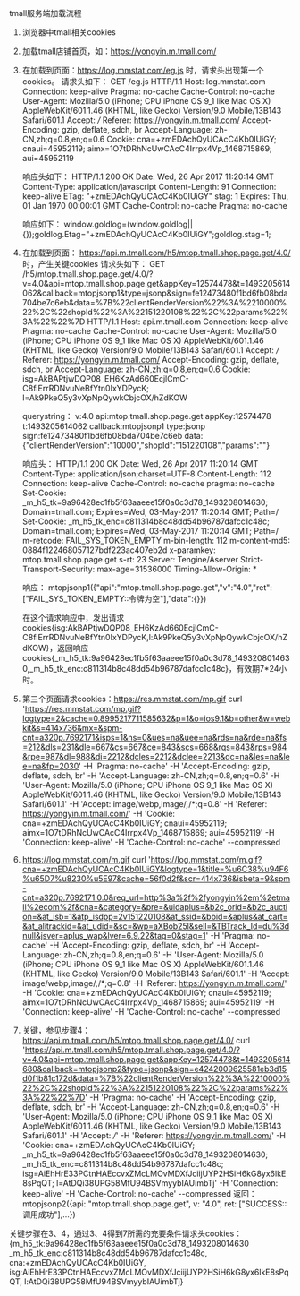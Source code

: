 tmall服务端加载流程
1. 浏览器中tmall相关cookies
2. 加载tmall店铺首页，如：https://yongyin.m.tmall.com/
3. 在加载到页面：https://log.mmstat.com/eg.js 时，请求头出现第一个cookies。
    请求头如下：
    GET /eg.js HTTP/1.1
    Host: log.mmstat.com
    Connection: keep-alive
    Pragma: no-cache
    Cache-Control: no-cache
    User-Agent: Mozilla/5.0 (iPhone; CPU iPhone OS 9_1 like Mac OS X) AppleWebKit/601.1.46 (KHTML, like Gecko) Version/9.0 Mobile/13B143 Safari/601.1
    Accept: */*
    Referer: https://yongyin.m.tmall.com/
    Accept-Encoding: gzip, deflate, sdch, br
    Accept-Language: zh-CN,zh;q=0.8,en;q=0.6
    Cookie: cna=+zmEDAchQyUCAcC4Kb0IUiGY; cnaui=45952119; aimx=1O7tDRhNcUwCAcC4Irrpx4Vp_1468715869; aui=45952119

    响应头如下：
    HTTP/1.1 200 OK
    Date: Wed, 26 Apr 2017 11:20:14 GMT
    Content-Type: application/javascript
    Content-Length: 91
    Connection: keep-alive
    ETag: "+zmEDAchQyUCAcC4Kb0IUiGY"
    stag: 1
    Expires: Thu, 01 Jan 1970 00:00:01 GMT
    Cache-Control: no-cache
    Pragma: no-cache

    响应如下：
    window.goldlog=(window.goldlog||{});goldlog.Etag="+zmEDAchQyUCAcC4Kb0IUiGY";goldlog.stag=1;

4. 在加载到页面： https://api.m.tmall.com/h5/mtop.tmall.shop.page.get/4.0/ 时，产生关键cookies
    请求头如下：
    GET /h5/mtop.tmall.shop.page.get/4.0/?v=4.0&api=mtop.tmall.shop.page.get&appKey=12574478&t=1493205614062&callback=mtopjsonp1&type=jsonp&sign=fe12473480f1bd6fb08bda704be7c6eb&data=%7B%22clientRenderVersion%22%3A%2210000%22%2C%22shopId%22%3A%22151220108%22%2C%22params%22%3A%22%22%7D HTTP/1.1
    Host: api.m.tmall.com
    Connection: keep-alive
    Pragma: no-cache
    Cache-Control: no-cache
    User-Agent: Mozilla/5.0 (iPhone; CPU iPhone OS 9_1 like Mac OS X) AppleWebKit/601.1.46 (KHTML, like Gecko) Version/9.0 Mobile/13B143 Safari/601.1
    Accept: */*
    Referer: https://yongyin.m.tmall.com/
    Accept-Encoding: gzip, deflate, sdch, br
    Accept-Language: zh-CN,zh;q=0.8,en;q=0.6
    Cookie: isg=AkBAPtjwDQP08_EH6KzAd660EcjlCmC-C8fiErrRDNvuNeBfYtn0IxYDPycK; l=Ak9PkeQ5y3vXpNpQywkCbjcOX/hZdKOW

    querystring：
    v:4.0
    api:mtop.tmall.shop.page.get
    appKey:12574478
    t:1493205614062
    callback:mtopjsonp1
    type:jsonp
    sign:fe12473480f1bd6fb08bda704be7c6eb
    data:{"clientRenderVersion":"10000","shopId":"151220108","params":""}

    响应头：
    HTTP/1.1 200 OK
    Date: Wed, 26 Apr 2017 11:20:14 GMT
    Content-Type: application/json;charset=UTF-8
    Content-Length: 112
    Connection: keep-alive
    Cache-Control: no-cache
    pragma: no-cache
    Set-Cookie: _m_h5_tk=9a96428ec1fb5f63aaeee15f0a0c3d78_1493208014630; Domain=tmall.com; Expires=Wed, 03-May-2017 11:20:14 GMT; Path=/
    Set-Cookie: _m_h5_tk_enc=c811314b8c48dd54b96787dafcc1c48c; Domain=tmall.com; Expires=Wed, 03-May-2017 11:20:14 GMT; Path=/
    m-retcode: FAIL_SYS_TOKEN_EMPTY
    m-bin-length: 112
    m-content-md5: 0884f122468057127bdf223ac407eb2d
    x-paramkey: mtop.tmall.shop.page.get
    s-rt: 23
    Server: Tengine/Aserver
    Strict-Transport-Security: max-age=31536000
    Timing-Allow-Origin: *

    响应：
    mtopjsonp1({"api":"mtop.tmall.shop.page.get","v":"4.0","ret":["FAIL_SYS_TOKEN_EMPTY::令牌为空"],"data":{}})

    在这个请求响应中，发出请求cookies{isg:AkBAPtjwDQP08_EH6KzAd660EcjlCmC-C8fiErrRDNvuNeBfYtn0IxYDPycK,l:Ak9PkeQ5y3vXpNpQywkCbjcOX/hZdKOW}，返回响应cookies{_m_h5_tk:9a96428ec1fb5f63aaeee15f0a0c3d78_1493208014630,_m_h5_tk_enc:c811314b8c48dd54b96787dafcc1c48c}，有效期7*24小时。

5. 第三个页面请求cookies：https://res.mmstat.com/mp.gif
curl 'https://res.mmstat.com/mp.gif?logtype=2&cache=0.8995217711585632&p=1&o=ios9.1&b=other&w=webkit&s=414x736&mx=&spm-cnt=a320p.7692171&isps=1&ns=0&ues=na&uee=na&rds=na&rde=na&fs=212&dls=231&dle=667&cs=667&ce=843&scs=668&rqs=843&rps=984&rpe=987&dl=988&di=2212&dcles=2212&dclee=2213&dc=na&les=na&lee=na&fp=2030' -H 'Pragma: no-cache' -H 'Accept-Encoding: gzip, deflate, sdch, br' -H 'Accept-Language: zh-CN,zh;q=0.8,en;q=0.6' -H 'User-Agent: Mozilla/5.0 (iPhone; CPU iPhone OS 9_1 like Mac OS X) AppleWebKit/601.1.46 (KHTML, like Gecko) Version/9.0 Mobile/13B143 Safari/601.1' -H 'Accept: image/webp,image/*,*/*;q=0.8' -H 'Referer: https://yongyin.m.tmall.com/' -H 'Cookie: cna=+zmEDAchQyUCAcC4Kb0IUiGY; cnaui=45952119; aimx=1O7tDRhNcUwCAcC4Irrpx4Vp_1468715869; aui=45952119' -H 'Connection: keep-alive' -H 'Cache-Control: no-cache' --compressed

6. https://log.mmstat.com/m.gif
curl 'https://log.mmstat.com/m.gif?cna=+zmEDAchQyUCAcC4Kb0IUiGY&logtype=1&title=%u6C38%u94F6%u65D7%u8230%u5E97&cache=56f0d2f&scr=414x736&isbeta=9&spm-cnt=a320p.7692171.0.0&req_url=http%3a%2f%2fyongyin%2em%2etmall%2ecom%2f&cna=&category=&pre=&uidaplus=&b2c_orid=&b2c_auction=&at_isb=1&atp_isdpp=2v151220108&at_ssid=&bbid=&aplus&at_cart=&at_alitrackid=&at_udid=&sc=&wp=aXBob25l&sell=&TBTrack_Id=du%3dnull&jsver=aplus_wap&lver=6.9.22&tag=0&stag=1' -H 'Pragma: no-cache' -H 'Accept-Encoding: gzip, deflate, sdch, br' -H 'Accept-Language: zh-CN,zh;q=0.8,en;q=0.6' -H 'User-Agent: Mozilla/5.0 (iPhone; CPU iPhone OS 9_1 like Mac OS X) AppleWebKit/601.1.46 (KHTML, like Gecko) Version/9.0 Mobile/13B143 Safari/601.1' -H 'Accept: image/webp,image/*,*/*;q=0.8' -H 'Referer: https://yongyin.m.tmall.com/' -H 'Cookie: cna=+zmEDAchQyUCAcC4Kb0IUiGY; cnaui=45952119; aimx=1O7tDRhNcUwCAcC4Irrpx4Vp_1468715869; aui=45952119' -H 'Connection: keep-alive' -H 'Cache-Control: no-cache' --compressed

7. 关键，参见步骤4：https://api.m.tmall.com/h5/mtop.tmall.shop.page.get/4.0/
curl 'https://api.m.tmall.com/h5/mtop.tmall.shop.page.get/4.0/?v=4.0&api=mtop.tmall.shop.page.get&appKey=12574478&t=1493205614680&callback=mtopjsonp2&type=jsonp&sign=e4242009625581eb3d15d0f1b81c172d&data=%7B%22clientRenderVersion%22%3A%2210000%22%2C%22shopId%22%3A%22151220108%22%2C%22params%22%3A%22%22%7D' -H 'Pragma: no-cache' -H 'Accept-Encoding: gzip, deflate, sdch, br' -H 'Accept-Language: zh-CN,zh;q=0.8,en;q=0.6' -H 'User-Agent: Mozilla/5.0 (iPhone; CPU iPhone OS 9_1 like Mac OS X) AppleWebKit/601.1.46 (KHTML, like Gecko) Version/9.0 Mobile/13B143 Safari/601.1' -H 'Accept: */*' -H 'Referer: https://yongyin.m.tmall.com/' -H 'Cookie: cna=+zmEDAchQyUCAcC4Kb0IUiGY; _m_h5_tk=9a96428ec1fb5f63aaeee15f0a0c3d78_1493208014630; _m_h5_tk_enc=c811314b8c48dd54b96787dafcc1c48c; isg=AiEhHrE33PCtnHAEccvxZMcLMOvMDXfJciijUYP2HSiH6kG8yx6lkE8sPqQT; l=AtDQi38UPG58MfU94BSVmyybIAUimbTj' -H 'Connection: keep-alive' -H 'Cache-Control: no-cache' --compressed
    返回：
    mtopjsonp2({api: "mtop.tmall.shop.page.get", v: "4.0", ret: ["SUCCESS::调用成功"],…})

关键步骤在3、4，通过3、4得到7所需的充要条件请求头cookies：
{m_h5_tk:9a96428ec1fb5f63aaeee15f0a0c3d78_1493208014630
_m_h5_tk_enc:c811314b8c48dd54b96787dafcc1c48c,
cna:+zmEDAchQyUCAcC4Kb0IUiGY,
isg:AiEhHrE33PCtnHAEccvxZMcLMOvMDXfJciijUYP2HSiH6kG8yx6lkE8sPqQT,
l:AtDQi38UPG58MfU94BSVmyybIAUimbTj}